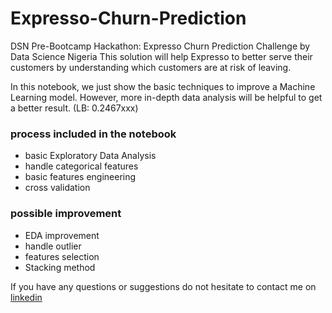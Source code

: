 # Expresso-Churn-Prediction
DSN Pre-Bootcamp Hackathon: Expresso Churn Prediction Challenge by Data Science Nigeria
This solution will help Expresso to better serve their customers by understanding which customers are at risk of leaving.

In this notebook, we just show the basic techniques to improve a Machine Learning model. However, more in-depth data analysis will be helpful to get a better result. (LB: 0.2467xxx)

### process included in the notebook
- basic Exploratory Data Analysis
- handle categorical features 
- basic  features engineering
- cross validation

### possible improvement
- EDA improvement
- handle outlier
- features selection
- Stacking method

If you have any questions or suggestions do not hesitate to contact me on [linkedin](www.linkedin.com/in/mahanamana) 
